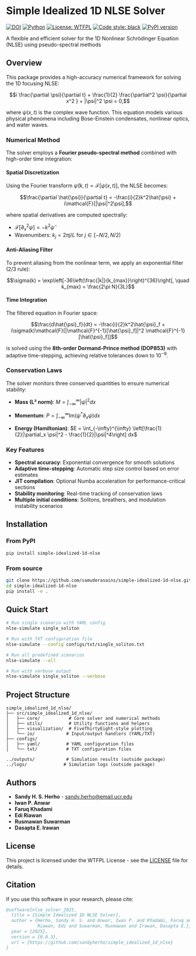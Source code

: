 # Simple Idealized 1D NLSE Solver

[![DOI](https://zenodo.org/badge/1038236999.svg)](https://doi.org/10.5281/zenodo.16895284)
[![Python](https://img.shields.io/badge/python-3.8%2B-blue.svg)](https://www.python.org/downloads/)
[![License: WTFPL](https://img.shields.io/badge/License-WTFPL-brightgreen.svg)](http://www.wtfpl.net/about/)
[![Code style: black](https://img.shields.io/badge/code%20style-black-000000.svg)](https://github.com/psf/black)
[![PyPI version](https://img.shields.io/pypi/v/simple-idealized-1d-nlse.svg)](https://pypi.org/project/simple-idealized-1d-nlse/)

A flexible and efficient solver for the 1D Nonlinear Schrödinger Equation (NLSE) using pseudo-spectral methods

## Overview

This package provides a high-accuracy numerical framework for solving the 1D focusing NLSE:

$$i \frac{\partial \psi}{\partial t} + \frac{1}{2} \frac{\partial^2 \psi}{\partial x^2 } + |\psi|^2 \psi = 0,$$

where $\psi(x,t)$ is the complex wave function. This equation models various physical phenomena including Bose-Einstein condensates, nonlinear optics, and water waves.

### Numerical Method

The solver employs a **Fourier pseudo-spectral method** combined with high-order time integration:

#### Spatial Discretization
Using the Fourier transform $\hat{\psi}(k,t) = \mathcal{F}[\psi(x,t)]$, the NLSE becomes:

$$\frac{\partial \hat{\psi}}{\partial t} = -\frac{i}{2}k^2\hat{\psi} + i\mathcal{F}[|\psi|^2\psi],$$

where spatial derivatives are computed spectrally:
- $\mathcal{F}[\partial^2_x \psi] = -k^2 \hat{\psi}$
- Wavenumbers: $k_j = 2\pi j/L$ for $j \in [-N/2, N/2)$

#### Anti-Aliasing Filter
To prevent aliasing from the nonlinear term, we apply an exponential filter (2/3 rule):

$$\sigma(k) = \exp\left[-36\left(\frac{|k|}{k_{max}}\right)^{36}\right], \quad k_{max} = \frac{2\pi N}{3L}$$

#### Time Integration
The filtered equation in Fourier space:

$$\frac{d\hat{\psi}_f}{dt} = -\frac{i}{2}k^2\hat{\psi}_f + i\sigma(k)\mathcal{F}[|\mathcal{F}^{-1}[\hat{\psi}_f]|^2 \mathcal{F}^{-1}[\hat{\psi}_f]]$$

is solved using the **8th-order Dormand-Prince method (DOP853)** with adaptive time-stepping, achieving relative tolerances down to $10^{-9}$.

### Conservation Laws

The solver monitors three conserved quantities to ensure numerical stability:

- **Mass (L² norm)**: $M = \int_{-\infty}^{\infty} |\psi|^2 dx$

- **Momentum**: $P = \int_{-\infty}^{\infty} \text{Im}(\psi^* \partial_x \psi) dx$

- **Energy (Hamiltonian)**: $E = \int_{-\infty}^{\infty} \left[\frac{1}{2}|\partial_x \psi|^2 - \frac{1}{2}|\psi|^4\right] dx$

### Key Features

- **Spectral accuracy**: Exponential convergence for smooth solutions
- **Adaptive time-stepping**: Automatic step size control based on error estimates
- **JIT compilation**: Optional Numba acceleration for performance-critical sections
- **Stability monitoring**: Real-time tracking of conservation laws
- **Multiple initial conditions**: Solitons, breathers, and modulation instability scenarios

## Installation

### From PyPI

```bash
pip install simple-idealized-1d-nlse
```


### From source

```bash
git clone https://github.com/samuderasains/simple-idealized-1d-nlse.git
cd simple-idealized-1d-nlse
pip install -e .
```

## Quick Start

```bash
# Run single scenario with YAML config
nlse-simulate single_soliton

# Run with TXT configuration file
nlse-simulate --config configs/txt/single_soliton.txt

# Run all predefined scenarios
nlse-simulate --all

# Run with verbose output
nlse-simulate single_soliton --verbose
```

## Project Structure

```
simple_idealized_1d_nlse/
├── src/simple_idealized_1d_nlse/
│   ├── core/           # Core solver and numerical methods
│   ├── utils/          # Utility functions and helpers
│   ├── visualization/  # FiveThirtyEight-style plotting
│   └── io/            # Input/output handlers (YAML/TXT)
├── configs/           
│   ├── yaml/          # YAML configuration files
│   └── txt/           # TXT configuration files

../outputs/            # Simulation results (outside package)
../logs/              # Simulation logs (outside package)
```


## Authors

- **Sandy H. S. Herho** - sandy.herho@email.ucr.edu
- **Iwan P. Anwar** 
- **Faruq Khadami** 
- **Edi Riawan** 
- **Rusmawan Suwarman** 
- **Dasapta E. Irawan** 

## License

This project is licensed under the WTFPL License - see the [LICENSE](LICENSE) file for details.

## Citation

If you use this software in your research, please cite:

```bibtex
@software{nlse_solver_2025,
  title = {Simple Idealized 1D NLSE Solver},
  author = {Herho, Sandy H. S. and Anwar, Iwan P. and Khadami, Faruq and 
            Riawan, Edi and Suwarman, Rusmawan and Irawan, Dasapta E.},
  year = {2025},
  version = {0.0.3},
  url = {https://github.com/sandyherho/simple_idealized_1d_nlse}
}
